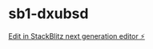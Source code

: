 # sb1-dxubsd

[Edit in StackBlitz next generation editor ⚡️](https://stackblitz.com/~/github.com/joao171279/sb1-dxubsd)